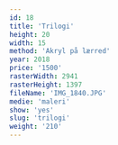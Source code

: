 ```yaml
---
id: 18
title: 'Trilogi'
height: 20
width: 15
method: 'Akryl på lærred'
year: 2018
price: '1500'
rasterWidth: 2941
rasterHeight: 1397
fileName: 'IMG_1840.JPG'
medie: 'maleri'
show: 'yes'
slug: 'trilogi'
weight: '210'
---
```

